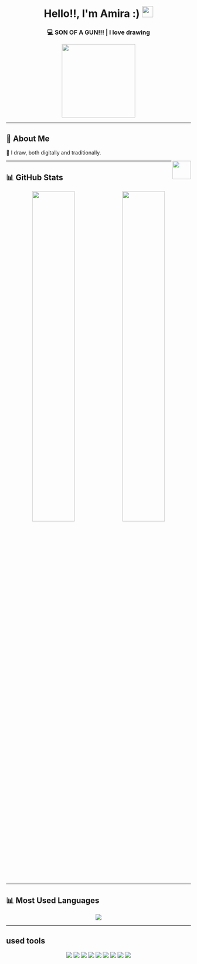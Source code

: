 <h1 align="center">Hello!!, I'm Amira :) <img src="https://media.giphy.com/media/hvRJCLFzcasrR4ia7z/giphy.gif" width="30px"></h1>  
<h3 align="center">💻 SON OF A GUN!!! | I love drawing </h3>  

<p align="center">  
  <img src="https://media.giphy.com/media/v1.Y2lkPTc5MGI3NjExNjltOGQ5czk5ZGk1bDJkODBvbDJwYm50MXM5NjlxeXFyZHBleTFhMiZlcD12MV9naWZzX3NlYXJjaCZjdD1n/PkCDv7CIK8d2M/giphy.gif" width="200px">  
</p>  

---

## 🌟 About Me  

🎨 I draw, both digitally and traditionally.  

<img src="https://media.giphy.com/media/L1R1tvI9svkIWwpVYr/giphy.gif" width="50px" align="right">  

---

## 📊 GitHub Stats  

<p align="center">  
  <img src="https://github-readme-stats.vercel.app/api?username=amirm06&show_icons=true&theme=radical" width="48%">  
  <img src="https://github-readme-streak-stats.herokuapp.com/?user=amirm06&theme=radical" width="48%">  
</p>  

---

## 📊 Most Used Languages  

<p align="center">  
  <img src="https://github-readme-stats.vercel.app/api/top-langs/?username=amirm06&layout=compact&theme=tokyonight&hide_progress=false">  
</p>  

---

## used tools  

<p align="center">  
  <img src="https://img.shields.io/badge/Java-%23605642.svg?style=for-the-badge&logo=openjdk&logoColor=white">  
  <img src="https://img.shields.io/badge/HTML5-%236C745D.svg?style=for-the-badge&logo=html5&logoColor=white">  
  <img src="https://img.shields.io/badge/CSS3-%23605548.svg?style=for-the-badge&logo=css3&logoColor=white">  
  <img src="https://img.shields.io/badge/JavaScript-%238C7C65.svg?style=for-the-badge&logo=javascript&logoColor=black">  
  <img src="https://img.shields.io/badge/PHP-%23675550.svg?style=for-the-badge&logo=php&logoColor=white">  
  <img src="https://img.shields.io/badge/MySQL-%23665F4D.svg?style=for-the-badge&logo=mysql&logoColor=white">  
  <img src="https://img.shields.io/badge/SQL-%236C5F4A.svg?style=for-the-badge&logo=sqlite&logoColor=white">  
  <img src="https://img.shields.io/badge/VSCode-%237A6E5E.svg?style=for-the-badge&logo=visual-studio-code&logoColor=white">  
  <img src="https://img.shields.io/badge/IntelliJ%20IDEA-%235E5A49.svg?style=for-the-badge&logo=intellij-idea&logoColor=white">  
</p>